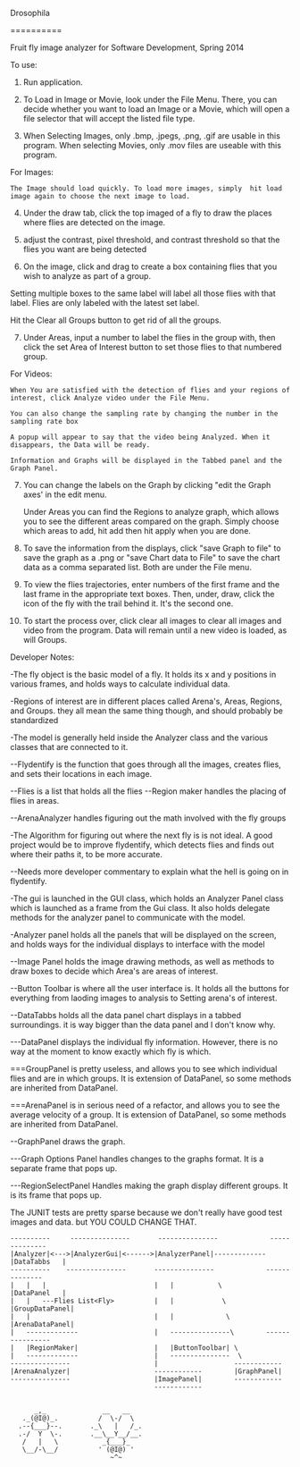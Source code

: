 Drosophila

==========

Fruit fly image analyzer for Software Development, Spring 2014

To use:

1. Run application.

2. To Load in Image or Movie, look under the File Menu. There, you can decide whether you want to load an Image or a Movie, which will open a file selector that will accept the listed file type.

3. When Selecting Images, only .bmp, .jpegs, .png, .gif are usable in this program. When selecting Movies, only .mov files are useable with this program.

For Images:

	The Image should load quickly. To load more images, simply  hit load image again to choose the next image to load.

4. Under the draw tab, click the top imaged of a fly to draw the places where flies are detected on the image.

5. adjust the contrast, pixel threshold, and contrast threshold so that the flies you want are being detected

6. On the image, click and drag to create a box containing flies that you wish to analyze as part of a group. 

Setting multiple boxes to the same label will label all those flies with that label. Flies are only labeled with the latest set label.

Hit the Clear all Groups button to get rid of all the groups.

7. Under Areas, input a number to label the flies in the group with, then click the set Area of Interest button to set those flies to that numbered group.

For Videos:

	When You are satisfied with the detection of flies and your regions of interest, click Analyze video under the File Menu.

	You can also change the sampling rate by changing the number in the sampling rate box

	A popup will appear to say that the video being Analyzed. When it disappears, the Data will be ready.

	Information and Graphs will be displayed in the Tabbed panel and the Graph Panel.
	
7. You can change the labels on the Graph by clicking "edit the Graph axes' in the edit menu.

	Under Areas you can find the Regions to analyze graph, which allows you to see the different areas compared on the graph. Simply choose which areas to add, hit add then hit apply when you are done.

8. To save the information from the displays, click "save Graph to file"  to save the graph as a .png or "save Chart data to File" to save the chart data as a comma separated list. Both are under the File menu.

9. To view the flies trajectories, enter numbers of the first frame and the last frame in the appropriate text boxes. Then, under, draw, click the icon of the fly with the trail behind it. It's the second one.

10. To start the process over, click clear all images to clear all images and video from the program. Data will remain until a new video is loaded, as will Groups.

Developer Notes:

-The fly object is the basic model of a fly. It holds its x and y positions in various frames, and holds ways to calculate individual data.

-Regions of interest are in different places called Arena's, Areas, Regions, and Groups. they all mean the same thing though, and should probably be standardized

-The model is generally held inside the Analyzer class and the various classes that are connected to it.

--Flydentify is the function that goes through all the images, creates flies, and sets their locations in each image.

--Flies is a list that holds all the flies
--Region maker handles the placing of flies in areas. 

--ArenaAnalyzer handles figuring out the math involved with the fly groups

-The Algorithm for figuring out where the next fly is is not ideal. A good project would be to improve flydentify, which detects flies and finds out where their paths it, to be more accurate.

--Needs more developer commentary to explain what the hell is going on in flydentify.

-The gui is launched in the GUI class, which holds an Analyzer Panel class which is launched as a frame from the Gui class. It also holds delegate methods for the analyzer panel to communicate with the model.

-Analyzer panel holds all the panels that will be displayed on the screen, and holds ways for the individual displays to interface with the model

--Image Panel holds the image drawing methods, as well as methods to draw boxes to decide which Area's are areas of interest.

--Button Toolbar is where all the user interface is. It holds all the buttons for everything from laoding images to analysis to Setting arena's of interest.

--DataTabbs holds all the data panel chart displays in a tabbed surroundings. it is way bigger than the data panel and I don't know why.

---DataPanel displays the individual fly information. However, there is no way at the moment to know exactly which fly is which.

===GroupPanel is pretty useless, and allows you to see which individual flies and are in which groups. It is extension of DataPanel, so some methods are inherited from DataPanel.

===ArenaPanel is in serious need of a refactor, and allows you to see the average velocity of a group. It is extension of DataPanel, so some methods are inherited from DataPanel.

--GraphPanel draws the graph. 

---Graph Options Panel handles changes to the graphs format. It is a separate frame that pops up.

---RegionSelectPanel Handles making the graph display different groups. It is its frame that pops up.

The JUNIT tests are pretty sparse because we don't really have good test images and data. but YOU COULD CHANGE THAT.


	----------     ---------------       ---------------             --------------
	|Analyzer|<--->|AnalyzerGui|<------>|AnalyzerPanel|-------------|DataTabbs   |
	----------    ---------------       ---------------             --------------
	|   |   |                           |	|			\ 			|DataPanel   |
	|   |   ---Flies List<Fly>          |	|			 \			|GroupDataPanel|
	|   |								|	|			  \ 		|ArenaDataPanel|
	|   -------------					|	---------------\		----------------
	|   |RegionMaker|					|	|ButtonToolbar| \
	|   -------------  					|	---------------  \
	---------------						| 					------------
	|ArenaAnalyzer|						------------        |GraphPanel|
	---------------						|ImagePanel|		------------	
										------------


          _,_              __   __
       ._(@I@)_.          /  \-/  \
      .--{___}--.       ._\   |   /_.
      .-/  Y  \-.       .__\__Y__/__.
       /   |   \           _{___}_
       \__/-\__/          ' (@I@) '
                             ~^~

